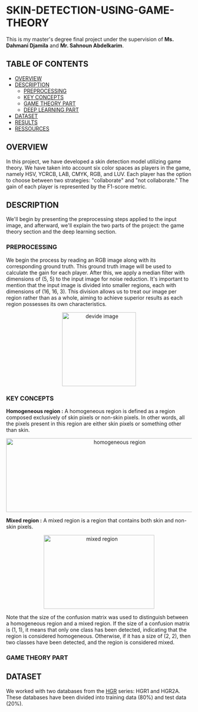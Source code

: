 # SKIN-DETECTION-USING-GAME-THEORY
This is my master's degree final project under the supervision of **Ms. Dahmani Djamila** and **Mr. Sahnoun Abdelkarim**.
## TABLE OF CONTENTS
- [OVERVIEW](#overview)
- [DESCRIPTION](#description)
  - [PREPROCESSING](#preprocessing)
  - [KEY CONCEPTS](#key-concepts)
  - [GAME THEORY PART](#game-theory-part)
  - [DEEP LEARNING PART](#deep-learning-part)
- [DATASET](#dataset)
- [RESULTS](#results)
- [RESSOURCES](#ressources)
## OVERVIEW
In this project, we have developed a skin detection model utilizing game theory. We have taken into account six color spaces as players in the game, namely HSV, YCRCB, LAB, CMYK, RGB, and LUV. Each player has the option to choose between two strategies: "collaborate" and "not collaborate." The gain of each player is represented by the F1-score metric.
## DESCRIPTION
We'll begin by presenting the preprocessing steps applied to the input image, and afterward, we'll explain the two parts of the project: the game theory section and the deep learning section.
### PREPROCESSING
We begin the process by reading an RGB image along with its corresponding ground truth. This ground truth image will be used to calculate the gain for each player. After this, we apply a median filter with dimensions of (5, 5) to the input image for noise reduction. It's important to mention that the input image is divided into smaller regions, each with dimensions of (16, 16, 3). This division allows us to treat our image per region rather than as a whole, aiming to achieve superior results as each region possesses its own characteristics.
<p align="center"> 
<img src="https://github.com/FatimaAbc/SKIN-DETECTION-USING-GAME-THEORY/assets/66517563/b6116eb1-6297-4865-a698-4e606da478f6" alt="devide image" width="200" height="200">
</p>

### KEY CONCEPTS
**Homogeneous region :** A homogeneous region is defined as a region composed exclusively of skin pixels or non-skin pixels. In other words, all the pixels present in this region are either skin pixels or something other than skin.
<p align="center"> 
<img src="https://github.com/FatimaAbc/SKIN-DETECTION-USING-GAME-THEORY/assets/66517563/5af8265b-3c90-463f-8ff3-648048b96f7e" alt="homogeneous region" width="600" height="200">
</p>

**Mixed region :** A mixed region is a region that contains both skin and non-skin pixels.
<p align="center"> 
<img src="https://github.com/FatimaAbc/SKIN-DETECTION-USING-GAME-THEORY/assets/66517563/6d11b7dd-505a-4f89-80f3-81a349bcc4e5" alt="mixed region" width="300" height="200">
</p>
Note that the size of the confusion matrix was used to distinguish between a homogeneous region and a mixed region. If the size of a confusion matrix is (1, 1), it means that only one class has been detected, indicating that the region is considered homogeneous. Otherwise, if it has a size of (2, 2), then two classes have been detected, and the region is considered mixed.

### GAME THEORY PART
## DATASET
We worked with two databases from the [HGR](https://sun.aei.polsl.pl/~mkawulok/gestures/) series: HGR1 and HGR2A. These databases have been divided into training data (80%) and test data (20%).
